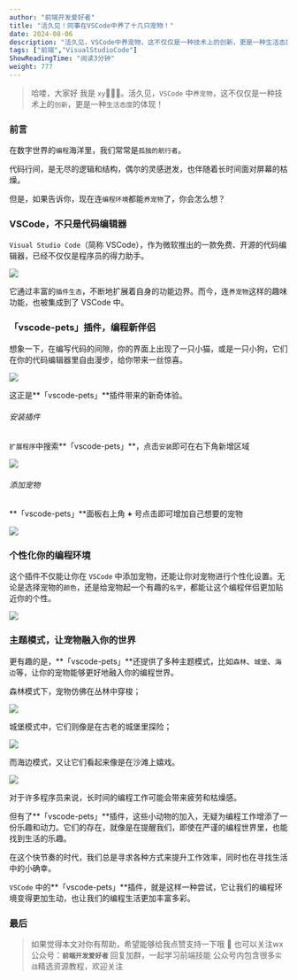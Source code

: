```yaml
---
author: "前端开发爱好者"
title: "活久见！同事在VSCode中养了十几只宠物！"
date: 2024-08-06
description: "活久见，VSCode中养宠物，这不仅仅是一种技术上的创新，更是一种生活态度的体现！快来体验一把吧！"
tags: ["前端","VisualStudioCode"]
ShowReadingTime: "阅读3分钟"
weight: 777
---
```

> 哈喽，大家好 我是 `xy`👨🏻‍💻。活久见，`VSCode` 中`养宠物`，这不仅仅是一种技术上的`创新`，更是一种`生活态度`的体现！

### 前言

在数字世界的`编程`海洋里，我们常常是`孤独的航行者`。

代码行间，是无尽的逻辑和结构，偶尔的灵感迸发，也伴随着长时间面对屏幕的枯燥。

但是，如果告诉你，现在连`编程环境`都能`养宠物`了，你会怎么想？

### VSCode，不只是代码编辑器

`Visual Studio Code`（简称 VSCode），作为微软推出的一款免费、开源的代码编辑器，已经不仅仅是程序员的得力助手。

![](https://p3-xtjj-sign.byteimg.com/tos-cn-i-73owjymdk6/d9295f1b3a8f4fba8a298ef6cb3dfa4c~tplv-73owjymdk6-jj-mark-v1:0:0:0:0:5o6Y6YeR5oqA5pyv56S-5Yy6IEAg5YmN56uv5byA5Y-R54ix5aW96ICF:q75.awebp?rk3s=f64ab15b&x-expires=1728354217&x-signature=NZR1LciglsPf9sYLkjWSnR5Ucng%3D)

它通过丰富的`插件生态`，不断地扩展着自身的功能边界。而今，连`养宠物`这样的趣味功能，也被集成到了 VSCode 中。

### 「vscode-pets」插件，编程新伴侣

想象一下，在编写代码的间隙，你的界面上出现了一只小猫，或是一只小狗，它们在你的代码编辑器里自由漫步，给你带来一丝惊喜。

![](https://p3-xtjj-sign.byteimg.com/tos-cn-i-73owjymdk6/dfd6f1132ad04a2e8e607d6c7e84ea54~tplv-73owjymdk6-jj-mark-v1:0:0:0:0:5o6Y6YeR5oqA5pyv56S-5Yy6IEAg5YmN56uv5byA5Y-R54ix5aW96ICF:q75.awebp?rk3s=f64ab15b&x-expires=1728354217&x-signature=4Mhg0mCps%2FMNJpT0foHacCANtws%3D)

这正是\*\*「vscode-pets」\*\*插件带来的新奇体验。

###### 安装插件

`扩展程序`中搜索\*\*「vscode-pets」\*\*，点击`安装`即可在右下角新增区域

![](https://p3-xtjj-sign.byteimg.com/tos-cn-i-73owjymdk6/47a2a5e96c1a4685bff265273dbba728~tplv-73owjymdk6-jj-mark-v1:0:0:0:0:5o6Y6YeR5oqA5pyv56S-5Yy6IEAg5YmN56uv5byA5Y-R54ix5aW96ICF:q75.awebp?rk3s=f64ab15b&x-expires=1728354217&x-signature=xozbi1NQ4MWN5aR10MtLIoY1MK0%3D)

###### 添加宠物

\*\*「vscode-pets」\*\*面板右上角 **+** 号点击即可增加自己想要的宠物

![](https://p3-xtjj-sign.byteimg.com/tos-cn-i-73owjymdk6/303f3fb2ab1a4083aa1bcaab140c5bb2~tplv-73owjymdk6-jj-mark-v1:0:0:0:0:5o6Y6YeR5oqA5pyv56S-5Yy6IEAg5YmN56uv5byA5Y-R54ix5aW96ICF:q75.awebp?rk3s=f64ab15b&x-expires=1728354217&x-signature=FwFXOp0aVEsUDhqacsBDOC%2BTWyc%3D)

### 个性化你的编程环境

这个插件不仅能让你在 `VSCode` 中添加宠物，还能让你对宠物进行个性化设置。无论是选择宠物的`颜色`，还是给宠物起一个有趣的`名字`，都能让这个编程伴侣更加贴近你的个性。

![](https://p3-xtjj-sign.byteimg.com/tos-cn-i-73owjymdk6/07f8b8b43c2948ab98dc28cc9dcdb941~tplv-73owjymdk6-jj-mark-v1:0:0:0:0:5o6Y6YeR5oqA5pyv56S-5Yy6IEAg5YmN56uv5byA5Y-R54ix5aW96ICF:q75.awebp?rk3s=f64ab15b&x-expires=1728354217&x-signature=git9WP%2BfKmxHsaYx2VBrjuwOstk%3D)

### 主题模式，让宠物融入你的世界

更有趣的是，\*\*「vscode-pets」\*\*还提供了多种主题模式，比如`森林`、`城堡`、`海边`等，让你的宠物能够更好地融入你的编程世界。

森林模式下，宠物仿佛在丛林中穿梭；

![](https://p3-xtjj-sign.byteimg.com/tos-cn-i-73owjymdk6/b17c22175e9a42fe81a33f8d99f201d4~tplv-73owjymdk6-jj-mark-v1:0:0:0:0:5o6Y6YeR5oqA5pyv56S-5Yy6IEAg5YmN56uv5byA5Y-R54ix5aW96ICF:q75.awebp?rk3s=f64ab15b&x-expires=1728354217&x-signature=EQPk8GidGAKF2f7%2FjZiYdu%2FrylM%3D)

城堡模式中，它们则像是在古老的城堡里探险；

![](https://p3-xtjj-sign.byteimg.com/tos-cn-i-73owjymdk6/27b7275890d74de9beb5d1930e70a536~tplv-73owjymdk6-jj-mark-v1:0:0:0:0:5o6Y6YeR5oqA5pyv56S-5Yy6IEAg5YmN56uv5byA5Y-R54ix5aW96ICF:q75.awebp?rk3s=f64ab15b&x-expires=1728354217&x-signature=6kSjXFpNGQyExmFDLVXyDqu8igs%3D)

而海边模式，又让它们看起来像是在沙滩上嬉戏。

![](https://p3-xtjj-sign.byteimg.com/tos-cn-i-73owjymdk6/2cbb19a5792442f5a3d14b716b5081b9~tplv-73owjymdk6-jj-mark-v1:0:0:0:0:5o6Y6YeR5oqA5pyv56S-5Yy6IEAg5YmN56uv5byA5Y-R54ix5aW96ICF:q75.awebp?rk3s=f64ab15b&x-expires=1728354217&x-signature=3FFnHgdXcIxppbtZC1DbVrQOImg%3D)

对于许多程序员来说，长时间的编程工作可能会带来疲劳和枯燥感。

但有了\*\*「vscode-pets」\*\*插件，这些小动物的加入，无疑为编程工作增添了一份乐趣和动力。它们的存在，就像是在提醒我们，即使在严谨的编程世界里，也能找到生活的乐趣。

在这个快节奏的时代，我们总是寻求各种方式来提升工作效率，同时也在寻找生活中的小确幸。

`VSCode` 中的\*\*「vscode-pets」\*\*插件，就是这样一种尝试，它让我们的编程环境变得更加生动，也让我们的编程生活更加丰富多彩。

### 最后

> 如果觉得本文对你有帮助，希望能够给我点赞支持一下哦 💪 也可以关注wx公众号：**`前端开发爱好者`** 回复加群，一起学习前端技能 公众号内包含很多`实战`精选资源教程，欢迎关注